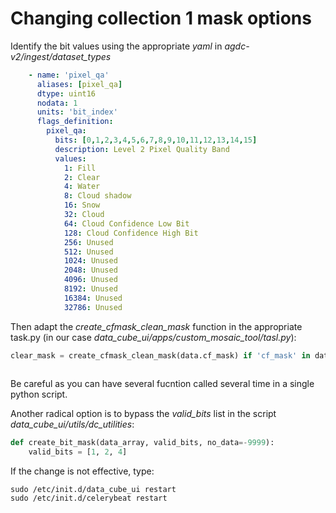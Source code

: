 # Changing collection 1 mask options

Identify the bit values using the appropriate *yaml* in *agdc-v2/ingest/dataset_types*

```yaml
    - name: 'pixel_qa'
      aliases: [pixel_qa]
      dtype: uint16
      nodata: 1
      units: 'bit_index'
      flags_definition:
        pixel_qa:
          bits: [0,1,2,3,4,5,6,7,8,9,10,11,12,13,14,15]
          description: Level 2 Pixel Quality Band
          values:
            1: Fill
            2: Clear
            4: Water
            8: Cloud shadow
            16: Snow
            32: Cloud
            64: Cloud Confidence Low Bit
            128: Cloud Confidence High Bit
            256: Unused
            512: Unused
            1024: Unused
            2048: Unused
            4096: Unused
            8192: Unused
            16384: Unused
            32786: Unused
```

Then adapt the *create_cfmask_clean_mask* function in the appropriate task.py (in our case *data_cube_ui/apps/custom_mosaic_tool/tasl.py*):
```python
clear_mask = create_cfmask_clean_mask(data.cf_mask) if 'cf_mask' in data else create_bit_mask(data.pixel_qa,
                                                                                                            [1, 2, 4])
```
Be careful as you can have several fucntion called several time in a single python script.

Another radical option is to bypass the *valid_bits* list in the script *data_cube_ui/utils/dc_utilities*:
```python
def create_bit_mask(data_array, valid_bits, no_data=-9999):
    valid_bits = [1, 2, 4]
```
If the change is not effective, type:
```
sudo /etc/init.d/data_cube_ui restart
sudo /etc/init.d/celerybeat restart
```

